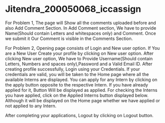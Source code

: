 # Jitendra_200050068_iccassign


For Problem 1,
  The page will Show all the comments uploaded before and also Add Comment Section.
  In Add Comment section, We have to provide Name(Should contain Letters and whitespaces only) and Comment.
  Once we submit it Our Comment is visible in the Comments Section.

For Problem 2,
  Opening page consists of Login and New user option.
  If You are a New User Create your profile by clicking on New user option.
  After clicking New user option, We have to Provide Username(Should contain Letters, Numbers and spaces only),Password and a Valid Email ID.
  After creating profile successfully, Login using your Credentials.
  If your credentials are valid, you will be taken to the Home page where all the available Interns are displayed.
  You can apply for any Intern by clicking on the apply button opposite to the respective Intern.
  If you have already applied for it, Button Will be displayed as applied.
  For checking the Interns you have applied, click on the Applied Interns button displayed below.
  Although it will be displayed on the Home page whether we have applied or not applied to any Intern.
  
  After completing your applications, Logout by clicking on Logout button.
  
